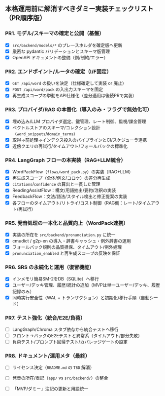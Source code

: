 ## 本格運用前に解消すべきダミー実装チェックリスト（PR順序版）

### PR1. モデル/スキーマの確定と公開（基盤）
- [x] `src/backend/models/*` のプレースホルダを確定版へ更新
- [x] 厳密な pydantic バリデーションとスキーマ版管理
- [x] OpenAPI ドキュメントの整備（例/制約/エラー）

### PR2. エンドポイント/ルータの確定（I/F固定）
- [x] `GET /api/word` の扱いを決定（仕様確定して実装 or 廃止）
- [x] `POST /api/word/pack` の入出力スキーマを固定
- [x] 再生成スコープの挙動をAPI仕様化（差分適用は後続PRで実装）

### PR3. プロバイダ/RAG の本番化（導入のみ・フラグで無効化可）
- [x] 埋め込み/LLM プロバイダ選定、鍵管理、レート制御、監視/課金管理
- [x] ベクトルストアのスキーマ/コレクション設計（`word_snippets`/`domain_terms`）
- [x] 取得→前処理→インデクス投入のパイプラインとCI/スケジューラ連携
- [x] 近傍クエリの再試行/タイムアウト/フォールバックの標準化

### PR4. LangGraph フローの本実装（RAG+LLM統合）
- [x] WordPackFlow（`flows/word_pack.py`）の実装（RAG+LLM）
- [x] 再生成スコープ（全体/例文/コロケ）の差分再生成
- [x] `citations`/`confidence` の算出と一貫した管理
- [x] ReadingAssistFlow：構文/用語抽出/要約/注釈の実装
- [x] FeedbackFlow：文法/語法/スタイル検出と修正提案の実装
- [x] 各フローのタイムアウト/リトライ/コスト制御（RAG側：レート/タイムアウト/再試行）

### PR5. 発音処理の一本化と品質向上（WordPack連携）
- [x] 実装の所在を `src/backend/pronunciation.py` に統一
- [x] cmudict / g2p-en の導入・辞書キャッシュ・例外辞書の運用
- [x] フォールバック規則の品質担保、タイムアウト/例外処理
- [x] `pronunciation_enabled` と再生成スコープの反映を保証

### PR6. SRS の永続化と運用（復習機能）
- [x] インメモリ簡易SM-2をDB（SQLite）へ移行
- [x] ユーザー/デッキ管理、履歴/統計の追加（MVPは単一ユーザー/デッキ、履歴記録のみ）
- [x] 同時実行安全性（WAL + トランザクション）と初期化/移行手順（自動シード）

### PR7. テスト強化（統合/E2E/負荷）
- [ ] LangGraph/Chroma スタブ依存から統合テストへ移行
- [ ] フロント→バックのE2Eテストと異常系（タイムアウト/部分失敗）
- [ ] 負荷テスト/プロンプト回帰テスト/カバレッジゲートの設定

### PR8. ドキュメント/運用メタ（最終）
- [ ] ライセンス決定（`README.md` の `TBD` 解消）
- [ ] 発音の所在/表記（`app/` vs `src/backend/`）の整合
- [ ] 「MVP/ダミー」注記の更新と用語統一


